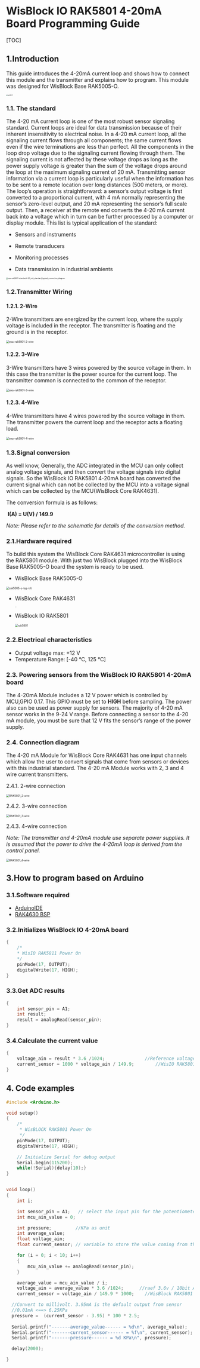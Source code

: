 # WisBlock IO RAK5801 4-20mA Board Programming Guide

[TOC]

## 1.Introduction

This guide introduces the 4-20mA current loop and shows how to connect this module and the transmitter and explains how to program. This module was designed for WisBlock Base RAK5005-O.

<img src="../../../../assets/repo/rak5801.png" alt="rak5801" style="zoom:25%;" />

### 1.1. The standard

The 4-20 mA current loop is one of the most robust sensor signaling standard. Current loops are ideal for data transmission
because of their inherent insensitivity to electrical noise. In a 4-20 mA current loop, all the signaling current flows through all
components; the same current flows even if the wire terminations are less than perfect. All the components in the loop drop
voltage due to the signaling current flowing through them. The signaling current is not affected by these voltage drops as long
as the power supply voltage is greater than the sum of the voltage drops around the loop at the maximum signaling current of
20 mA.
Transmitting sensor information via a current loop is particularly useful when the information has to be sent to a remote location
over long distances (500 meters, or more). The loop’s operation is straightforward: a sensor’s output voltage is first converted to
a proportional current, with 4 mA normally representing the sensor’s zero-level output, and 20 mA representing the sensor’s full
scale output. Then, a receiver at the remote end converts the 4-20 mA current back into a voltage which in turn can be further
processed by a computer or display module.
This list is typical application of the standard:

- Sensors and instruments
- Remote transducers

- Monitoring processes
- Data transmission in industrial ambients

<img src="../../../../assets/Examples/exa-rak5801-standard4-20_mA_standard_typical_connection_diagram.png" alt="exa-rak5801-standard4-20_mA_standard_typical_connection_diagram" style="zoom: 33%;" />

### 1.2.Transmitter Wiring

#### 1.2.1. 2-Wire

2-Wire transmitters are energized by the current loop, where the supply voltage is included in the receptor. The transmitter is
floating and the ground is in the receptor.

<img src="../../../../assets/Examples/exa-rak5801-2-wire.png" alt="exa-rak5801-2-wire" style="zoom: 50%;" />

#### 1.2.2. 3-Wire

3-Wire transmitters have 3 wires powered by the source voltage in them. In this case the transmitter is the power source for the
current loop. The transmitter common is connected to the common of the receptor.

<img src="../../../../assets/Examples/exa-rak5801-3-wire.png" alt="exa-rak5801-3-wire" style="zoom: 50%;" />

#### 1.2.3. 4-Wire

4-Wire transmitters have 4 wires powered by the source voltage in them. The transmitter powers the current loop and the
receptor acts a floating load.

<img src="../../../../assets/Examples/exa-rak5801-4-wire.png" alt="exa-rak5801-4-wire" style="zoom:50%;" />

### 1.3.Signal conversion

As well know, Generally, the ADC integrated in the MCU can only collect analog voltage signals, and then convert the voltage signals into digital signals. So the WisBlock IO RAK5801 4-20mA board has converted the current signal which can not be collected by the MCU into a voltage signal which can be collected by the MCU(WisBlock Core RAK4631). 

The conversion formula is as follows:

​																				**I(A) = U(V) / 149.9**

*Note: Please refer to the schematic for details of the conversion method.*

### 2.1.Hardware required

To build this system the WisBlock Core RAK4631 microcontroller is using the RAK5801 module. With just two WisBlock plugged into the WisBlock Base RAK5005-O board the system is ready to be used.

- WisBlock Base RAK5005-O    

<img src="../../../../assets/repo/rak5005-o-top-tilt.png" alt="rak5005-o-top-tilt" style="zoom: 50%;" />

- WisBlock Core RAK4631    

  <img src="../../../../assets/repo/RAK4631.png" alt="RAK4631" style="zoom: 5%;" />

  

- WisBlock IO RAK5801    

  <img src="../../../../assets/repo/rak5801.png" alt="rak5801" style="zoom:50%;" />

### 2.2.Electrical characteristics

- Output voltage max: +12 V
- Temperature Range: [-40 °C, 125 °C]

### 2.3. Powering sensors from the WisBlock IO RAK5801 4-20mA board

The 4-20mA Module includes a 12 V power which is controlled by MCU,GPIO 0.17. This GPIO must be set to **HIGH** before sampling. The power also can be used as power supply for sensors. The majority of 4-20 mA sensor works in the 9-24 V range. Before connecting a sensor to the 4-20 mA module, you must be sure that 12 V fits the sensor’s range of the power supply. 

### 2.4. Connection diagram

The 4-20 mA Module for WisBlock Core RAK4631 has one input channels which allow the user to convert signals that come from sensors or devices with this industrial standard. The 4-20 mA Module works with 2, 3 and 4 wire current transmitters. 

2.4.1. 2-wire connection

<img src="../../../../assets/repo/RAK5801_2-wire.png" alt="RAK5801_2-wire" style="zoom:50%;" />

2.4.2. 3-wire connection

<img src="../../../../assets/repo/RAK5801_3-wire.png" alt="RAK5801_3-wire" style="zoom:50%;" />

2.4.3. 4-wire connection

*Note: The transmitter and 4-20mA module use separate power supplies. It is assumed that the power to drive the 4-20mA loop is derived from the control panel.*

<img src="../../../../assets/repo/RAK5801_4-wire.png" alt="RAK5801_4-wire" style="zoom:50%;" />

## 3.How to program based on Arduino

### 3.1.Software required

- [ArduinoIDE](https://www.arduino.cc/en/Main/Software)
- [RAK4630 BSP](https://github.com/RAKWireless/RAK-nRF52-Arduino)    

### 3.2.Initializes WisBlock IO 4-20mA board

```c
{
	/*
  	* WisIO RAK5811 Power On
  	*/
    pinMode(17, OUTPUT);
    digitalWrite(17, HIGH);
}
```

### 3.3.Get ADC results

```c
{
    int sensor_pin = A1;
    int result;
    result = analogRead(sensor_pin);
}
```

### 3.4.Calculate the current value

```c
{
    voltage_ain = result * 3.6 /1024;  				//Reference voltage 3.6v / 10bit ADC 
    current_sensor = 1000 * voltage_ain / 149.9;		//WisIO RAK5801 I=U/149(A) <==> I = 1000 *U/149(mA) 
}
```



## 4. Code examples

```c
#include <Arduino.h>

void setup()
{
	/*
  	 * WisBLOCK RAK5801 Power On
  	 */
    pinMode(17, OUTPUT);
    digitalWrite(17, HIGH);

    // Initialize Serial for debug output
    Serial.begin(115200);
    while(!Serial){delay(10);}
}


void loop()
{
    int i;

    int sensor_pin = A1;   // select the input pin for the potentiometer
    int mcu_ain_value = 0;  

    int pressure;         //KPa as unit
    int average_value;  
    float voltage_ain;
    float current_sensor; // variable to store the value coming from the sensor

    for (i = 0; i < 10; i++)
    {
        mcu_ain_value += analogRead(sensor_pin);
    }

    average_value = mcu_ain_value / i;
    voltage_ain = average_value * 3.6 /1024;  	  //raef 3.6v / 10bit ADC
    current_sensor = voltage_ain / 149.9 * 1000;    //WisBlock RAK5801 I=U/149.9\*1000 (mA)

  //Convert to millivolt. 3.95mA is the default output from sensor
  //0.01mA <==> 6.25KPa
  pressure =  (current_sensor - 3.95) * 100 * 2.5; 
                    
  Serial.printf("-------average_value------ = %d\n", average_value);
  Serial.printf("-------current_sensor------ = %f\n", current_sensor);
  Serial.printf("-------pressure------ = %d KPa\n", pressure);

  delay(2000);

}
```

